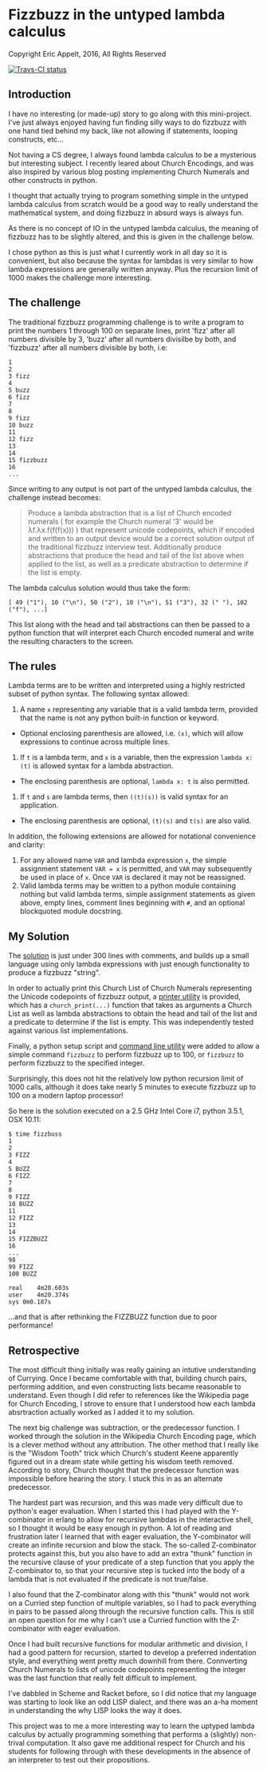 # Fizzbuzz in the untyped lambda calculus

Copyright Eric Appelt, 2016, All Rights Reserved

[![Travs-CI status](https://travis-ci.org/appeltel/pychurch_fizzbuzz.png)](https://travis-ci.org/appeltel/pychurch_fizzbuzz)

## Introduction

I have no interesting (or made-up) story to go along with this
mini-project. I've just always enjoyed having fun finding silly
ways to do fizzbuzz with one hand tied behind my back, like not
allowing if statements, looping constructs, etc...

Not having a CS degree, I always found lambda calculus to be a
mysterious but interesting subject. I recently leared about
Church Encodings, and was also inspired by various blog posting
implementing Church Numerals and other constructs in python.

I thought that actually trying to program something simple in
the untyped lambda calculus from scratch would be a good way to
really understand the mathematical system, and doing fizzbuzz in
absurd ways is always fun.

As there is no concept of IO in the untyped lambda calculus,
the meaning of fizzbuzz has to be slightly altered, and this
is given in the challenge below.

I chose python as this is just what I currently work in all
day so it is convenient, but also because the syntax for lambdas
is very similar to how lambda expressions are generally
written anyway. Plus the recursion limit of 1000 makes the
challenge more interesting.

## The challenge

The traditional fizzbuzz programming challenge is to write a
program to print the numbers 1 through 100 on separate lines,
print 'fizz' after all numbers divisible by 3, 'buzz' after all
numbers divisilbe by both, and 'fizzbuzz' after all numbers
divisible by both, i.e:

```
1
2
3 fizz
4
5 buzz
6 fizz
7
8
9 fizz
10 buzz
11
12 fizz
13
14
15 fizzbuzz
16
...
```

Since writing to any output is not part of the untyped lambda calculus,
the challenge instead becomes:

> Produce a lambda abstraction that is a list of Church encoded numerals
> ( for example the Church numeral '3' would be λf.λx.f(f(f(x))) )
> that represent unicode codepoints, which if encoded and written to
> an output device would be a correct solution output of the traditional
> fizzbuzz interview test. Additionally produce abstractions 
> that produce the head and tail of the list above when applied to the list,
> as well as a predicate abstraction to determine if the list is empty.

The lambda calculus solution would thus take the form:

```
[ 49 ("1"), 10 ("\n"), 50 ("2"), 10 ("\n"), 51 ("3"), 32 (" "), 102 ("f"), ...]
```

This list along with the head and tail abstractions can then be passed to
a python function that will interpret each Church encoded numeral and write
the resulting characters to the screen.

## The rules

Lambda terms are to be written and interpreted using a highly restricted
subset of python syntax. The following syntax allowed:

1. A name `x` representing any variable that is a valid lambda term, provided
that the name is not any python built-in function or keyword.
  * Optional enclosing parenthesis are allowed, i.e. `(x)`, which will
    allow expressions to continue across multiple lines.
1. If `t` is a lambda term, and `x` is a variable, then the expression
`lambda x: (t)` is allowed syntax for a lambda abstraction.
  * The enclosing parenthesis are optional, `lambda x: t` is also permitted.
1. If `t` and `s` are lambda terms, then `((t)(s))` is valid syntax for
an application.
  * The enclosing parenthesis are optional, `(t)(s)` and `t(s)` are also valid.

In addition, the following extensions are allowed for notational
convenience and clarity:

1. For any allowed name `VAR` and lambda expression `x`, the
simple assignment statement `VAR = x` is permitted, and `VAR`
may subsequently be used in place of `x`. Once `VAR` is declared
it may not be reassigned.
1. Valid lambda terms may be written to a python module containing nothing
but valid lambda terms, simple assignment statements as given above,
empty lines, comment lines beginning with `#`, and an optional
blockquoted module docstring.

## My Solution

The [solution](fizzbuzz/solution.py) is just under 300 lines with comments,
and builds up a small language using only lambda expressions with
just enough functionality to produce a fizzbuzz "string".

In order to actually print this Church List of Church Numerals representing
the Unicode codepoints of fizzbuzz output, a
[printer utility](fizzbuzz/printer.py) is provided, which has a
`church_print(...)` function that takes as arguments a Church List as well
as lambda abstractions to obtain the head and tail of the list and a
predicate to determine if the list is empty. This was independently tested
against various list implementations.

Finally, a python setup script and
[command line utility](fizzbuzz/cli.py) were added to allow a simple
command `fizzbuzz` to perform fizzbuzz up to 100, or
`fizzbuzz` to perform fizzbuzz to the specified integer.

Surprisingly, this does not hit the relatively low python recursion limit
of 1000 calls, although it does take nearly 5 minutes to execute fizzbuzz
up to 100 on a modern laptop processor!

So here is the solution executed on a 2.5 GHz Intel Core i7, python 3.5.1,
OSX 10.11:

```
$ time fizzbuss
1 
2 
3 FIZZ
4 
5 BUZZ
6 FIZZ
7 
8 
9 FIZZ
10 BUZZ
11 
12 FIZZ
13 
14 
15 FIZZBUZZ
16 
...
98 
99 FIZZ
100 BUZZ

real    4m20.603s
user    4m20.374s
sys 0m0.187s
```

...and that is after rethinking the FIZZBUZZ function due to poor performance!

## Retrospective

The most difficult thing initially was really gaining an intutive
understanding of Currying. Once I became comfortable with that,
building church pairs, performing addition, and even constructing
lists became reasonable to understand. Even though I did refer to
references like the Wikipedia page for Church Encoding, I strove
to ensure that I understood how each lambda absrtraction actually
worked as I added it to my solution.

The next big challenge was subtraction, or the predecessor function.
I worked through the solution in the Wikipedia Church Encoding page,
which is a clever method without any attribution. The other method
that I really like is the "Wisdom Tooth" trick which Church's student
Keene apparently figured out in a dream state while getting his
wisdom teeth removed. According to story, Church thought that the
predecessor function was impossible before hearing the story. I stuck
this in as an alternate predecessor.

The hardest part was recursion, and this was made very difficult
due to python's eager evaluation. When I started this I had played
with the Y-combinator in erlang to allow for recursive lambdas in the
interactive shell, so I thought it would be easy enough in python.
A lot of reading and frustration later I learned that with eager
evaluation, the Y-combinator will create an infinite recursion and
blow the stack. The so-called Z-combinator protects against this,
but you also have to add an extra "thunk" function
in the recursive clause of
your predicate of a step function that you apply the Z-combinator to,
so that your recursive step is tucked into the body of a lambda
that is not evaluated if the predicate is not true/false.

I also found that the Z-combinator along with this "thunk" would
not work on a Curried step function of multiple variables, so I
had to pack everything in pairs to be passed along through the
recursive function calls. This is still an open question for me
why I can't use a Curried function with the Z-combinator with
eager evaluation.

Once I had built recursive functions for modular arithmetic and
division, I had a good pattern for recursion, started to develop
a preferred indentation style, and everything went pretty much
downhill from there. Connverting Church Numerals to lists of
unicode codepoints representing the integer was the last function
that really felt difficult to implement.

I've dabbled in Scheme and Racket before, so
I did notice that my language was starting to look like an
odd LISP dialect, and there was an a-ha moment in understanding
the why LISP looks the way it does.

This project was to me a more interesting way to learn the uptyped
lambda calculus by actually programming something that performs
a (slightly) non-trival computation. It also gave me additional
respect for Church and his students for following through with
these developments in the absence of an interpreter to test out
their propositions.
